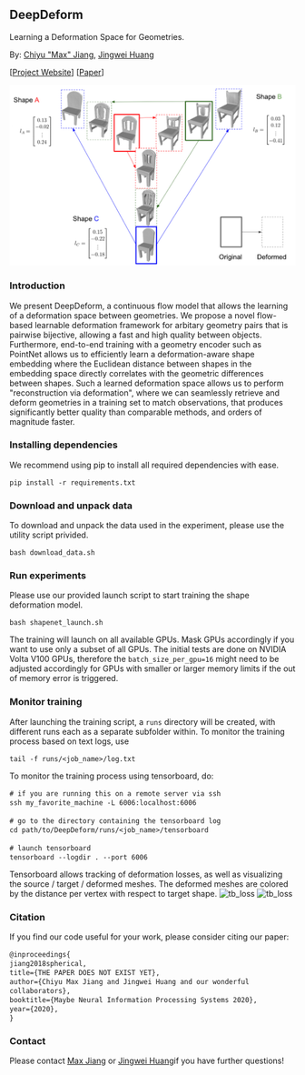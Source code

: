 ## DeepDeform
Learning a Deformation Space for Geometries.
 
By: [Chiyu "Max" Jiang](http://maxjiang.ml/), [Jingwei Huang](http://stanford.edu/~jingweih/)

\[[Project Website]()\] \[[Paper]()\]
 
![teaser](doc/teaser.png "deepdeform_teaser")

### Introduction
We present DeepDeform, a continuous flow model that allows the learning of a deformation space between geometries. We propose a novel flow-based learnable deformation framework for arbitary geometry pairs that is pairwise bijective, allowing a fast and high quality between objects. Furthermore, end-to-end training with a geometry encoder such as PointNet allows us to efficiently learn a deformation-aware shape embedding where the Euclidean distance between shapes in the embedding space directly correlates with the geometric differences between shapes. Such a learned deformation space allows us to perform "reconstruction via deformation", where we can seamlessly retrieve and deform geometries in a training set to match observations, that produces significantly better quality than comparable methods, and orders of magnitude faster.

### Installing dependencies
We recommend using pip to install all required dependencies with ease.
```
pip install -r requirements.txt
```

### Download and unpack data
To download and unpack the data used in the experiment, please use the utility script privided.
```
bash download_data.sh
```

### Run experiments
Please use our provided launch script to start training the shape deformation model.
```
bash shapenet_launch.sh
```

The training will launch on all available GPUs. Mask GPUs accordingly if you want to use only a subset of all GPUs. The initial tests are done on NVIDIA Volta V100 GPUs, therefore the `batch_size_per_gpu=16` might need to be adjusted accordingly for GPUs with smaller or larger memory limits if the out of memory error is triggered.

### Monitor training
After launching the training script, a `runs` directory will be created, with different runs each as a separate subfolder within. To monitor the training process based on text logs, use
```
tail -f runs/<job_name>/log.txt
```

To monitor the training process using tensorboard, do:
```
# if you are running this on a remote server via ssh
ssh my_favorite_machine -L 6006:localhost:6006

# go to the directory containing the tensorboard log
cd path/to/DeepDeform/runs/<job_name>/tensorboard

# launch tensorboard
tensorboard --logdir . --port 6006
```
Tensorboard allows tracking of deformation losses, as well as visualizing the source / target / deformed meshes. The deformed meshes are colored by the distance per vertex with respect to target shape.
![tb_loss](doc/tb_loss.png "tensorboard losses")
![tb_loss](doc/tb_mesh.png "tensorboard meshes")


### Citation
If you find our code useful for your work, please consider citing our paper:
```
@inproceedings{
jiang2018spherical,
title={THE PAPER DOES NOT EXIST YET},
author={Chiyu Max Jiang and Jingwei Huang and our wonderful collaborators},
booktitle={Maybe Neural Information Processing Systems 2020},
year={2020},
}
```

### Contact
Please contact [Max Jiang](mailto:maxjiang93@gmail.com) or [Jingwei Huang](mailto:hjwdzh@gmail.com)if you have further questions!
